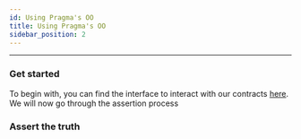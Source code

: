 ```yaml
---
id: Using Pragma's OO
title: Using Pragma's OO
sidebar_position: 2
--- 
```


---


### Get started 

To begin with, you can find the interface to interact with our contracts [here](https://github.com/astraly-labs/Optimistic-Oracle/blob/main/optimistic_oracle/src/contracts/interfaces.cairo).
We will now go through the assertion process

### Assert the truth


